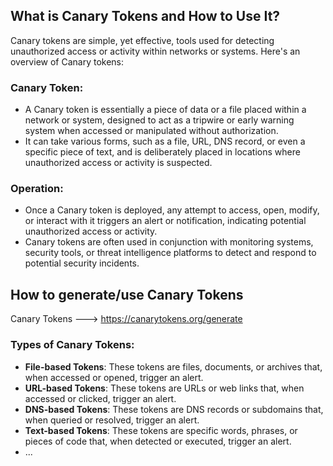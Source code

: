 ## What is Canary Tokens and How to Use It?
Canary tokens are simple, yet effective, tools used for detecting unauthorized access or activity within networks or systems. Here's an overview of Canary tokens:

### Canary Token:
- A Canary token is essentially a piece of data or a file placed within a network or system, designed to act as a tripwire or early warning system when accessed or manipulated without authorization.
- It can take various forms, such as a file, URL, DNS record, or even a specific piece of text, and is deliberately placed in locations where unauthorized access or activity is suspected.

### Operation:
- Once a Canary token is deployed, any attempt to access, open, modify, or interact with it triggers an alert or notification, indicating potential unauthorized access or activity.
- Canary tokens are often used in conjunction with monitoring systems, security tools, or threat intelligence platforms to detect and respond to potential security incidents.

## How to generate/use Canary Tokens

Canary Tokens ---> https://canarytokens.org/generate
### Types of Canary Tokens:
- **File-based Tokens**: These tokens are files, documents, or archives that, when accessed or opened, trigger an alert.
- **URL-based Tokens**: These tokens are URLs or web links that, when accessed or clicked, trigger an alert.
- **DNS-based Tokens**: These tokens are DNS records or subdomains that, when queried or resolved, trigger an alert.
- **Text-based Tokens**: These tokens are specific words, phrases, or pieces of code that, when detected or executed, trigger an alert.
- ...